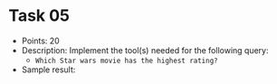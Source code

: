 # Task 05
- Points: 20
- Description: Implement the tool(s) needed for the following query:
    - `Which Star wars movie has the highest rating?`
- Sample result:

